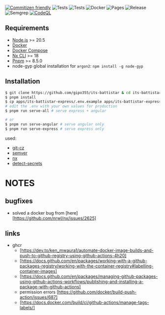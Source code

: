 [![Commitizen friendly](https://img.shields.io/badge/commitizen-friendly-brightgreen.svg)](http://commitizen.github.io/cz-cli/)
![Tests](https://github.com/gipo355/its-battistar/actions/workflows/test-main.yml/badge.svg?branch=main)
![Tests](https://github.com/gipo355/its-battistar/actions/workflows/test-dev.yml/badge.svg?branch=dev)
![Docker](https://github.com/gipo355/its-battistar/actions/workflows/ghcr.yml/badge.svg?branch=main)
![Pages](https://github.com/gipo355/its-battistar/actions/workflows/pages.yml/badge.svg?branch=main)
![Release](https://github.com/gipo355/its-battistar/actions/workflows/release.yml/badge.svg?branch=main)
![Semgrep](https://github.com/gipo355/its-battistar/actions/workflows/semgrep.yml/badge.svg?branch=dev)
[![CodeQL](https://github.com/gipo355/its-battistar/actions/workflows/github-code-scanning/codeql/badge.svg)](https://github.com/gipo355/its-battistar/actions/workflows/github-code-scanning/codeql)

## Requirements

- [Node.js](https://nodejs.org/en/download/) >= 20.5
- [Docker](https://docs.docker.com/get-docker/)
- [Docker Compose](https://docs.docker.com/compose/install/)
- [Nx CLI](https://nx.dev/latest/angular/getting-started/nx-setup) >= 18
- [Pnpm](https://pnpm.io/installation) >= 8.5.0
- node-gyp global installation for `argon2`: `npm install -g node-gyp`

## Installation

```bash
$ git clone https://github.com/gipo355/its-battistar & cd its-battistar
$ pnpm install
$ cp apps/its-battistar-express/.env.example apps/its-battistar-express/.env
# edit the .env with your own values for production
$ pnpm run serve-all # serve express + angular

# or
$ pnpm run serve-angular # serve angular only
$ pnpm run serve-express # serve express only
```

used:

- [git-cz](https://cz-git.qbb.sh/guide/)
- [semver](https://github.com/jscutlery/semver#jscutlerysemver)
- [nx](https://nx.dev/latest/angular/getting-started/nx-setup)
- [detect-secrets](https://github.com/Yelp/detect-secrets)

# NOTES

## bugfixes

- solved a docker bug from [here][https://github.com/nrwl/nx/issues/2625]

## links

- ghcr
  - [https://dev.to/ken_mwaura1/automate-docker-image-builds-and-push-to-github-registry-using-github-actions-4h20]
  - [https://docs.github.com/en/packages/working-with-a-github-packages-registry/working-with-the-container-registry#labelling-container-images]
  - [https://docs.github.com/en/packages/managing-github-packages-using-github-actions-workflows/publishing-and-installing-a-package-with-github-actions]
  - permission errors [https://github.com/docker/build-push-action/issues/687]
  - [https://docs.docker.com/build/ci/github-actions/manage-tags-labels/]

